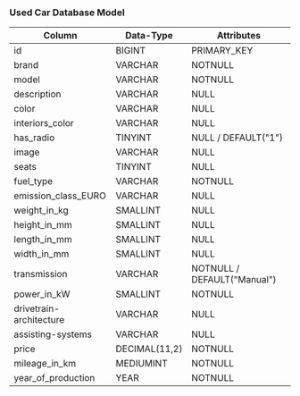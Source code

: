 ### Used Car Database Model

| Column | Data-Type | Attributes |
| ----------- | ----------- | ----------- |
| id | BIGINT |  PRIMARY_KEY |
| brand | VARCHAR |  NOTNULL |
| model | VARCHAR |  NOTNULL |
| description | VARCHAR |  NULL |
| color | VARCHAR |  NULL |
| interiors_color | VARCHAR |  NULL |
| has_radio | TINYINT |  NULL / DEFAULT("1") |
| image | VARCHAR |  NULL |
| seats | TINYINT |  NULL |
| fuel_type | VARCHAR |  NOTNULL |
| emission_class_EURO | VARCHAR |  NULL |
| weight_in_kg | SMALLINT |  NULL |
| height_in_mm | SMALLINT |  NULL |
| length_in_mm | SMALLINT |  NULL |
| width_in_mm | SMALLINT |  NULL |
| transmission | VARCHAR |  NOTNULL / DEFAULT("Manual") |
| power_in_kW | SMALLINT |  NOTNULL |
| drivetrain-architecture | VARCHAR |  NULL |
| assisting-systems	 | VARCHAR |  NULL |
| price | DECIMAL(11,2) |  NOTNULL |
| mileage_in_km | MEDIUMINT |  NOTNULL |
| year_of_production | YEAR |  NOTNULL |

